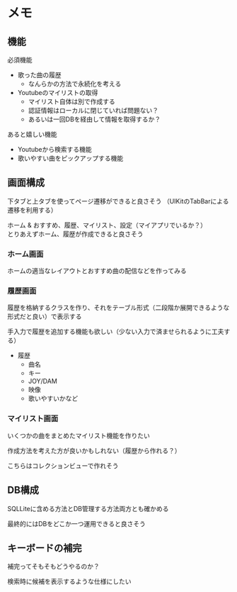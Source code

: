 # メモ

## 機能

必須機能
* 歌った曲の履歴
    * なんらかの方法で永続化を考える
* Youtubeのマイリストの取得
    * マイリスト自体は別で作成する
    * 認証情報はローカルに閉じていれば問題ない？
    * あるいは一回DBを経由して情報を取得するか？

あると嬉しい機能
* Youtubeから検索する機能
* 歌いやすい曲をピックアップする機能

## 画面構成

下タブと上タブを使ってページ遷移ができると良さそう
（UIKitのTabBarによる遷移を利用する）

ホーム & おすすめ、履歴、マイリスト、設定（マイアプリでいるか？）
\
とりあえずホーム、履歴が作成できると良さそう

### ホーム画面

ホームの適当なレイアウトとおすすめ曲の配信などを作ってみる

### 履歴画面

履歴を格納するクラスを作り、それをテーブル形式（二段階か展開できるような形式だと良い）で表示する

手入力で履歴を追加する機能も欲しい（少ない入力で済ませられるように工夫する）

* 履歴
    * 曲名
    * キー
    * JOY/DAM
    * 映像
    * 歌いやすいかなど

### マイリスト画面

いくつかの曲をまとめたマイリスト機能を作りたい

作成方法を考えた方が良いかもしれない（履歴から作れる？）

こちらはコレクションビューで作れそう

## DB構成

SQLLiteに含める方法とDB管理する方法両方とも確かめる

最終的にはDBをどこか一つ運用できると良さそう

## キーボードの補完

補完ってそもそもどうやるのか？

検索時に候補を表示するような仕様にしたい